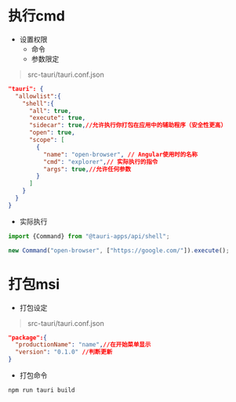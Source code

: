 # 执行cmd

- 设置权限
  - 命令
  - 参数限定

> src-tauri/tauri.conf.json

```json
"tauri": {
  "allowlist":{
    "shell":{
      "all": true,
      "execute": true,
      "sidecar": true,//允许执行你打包在应用中的辅助程序（安全性更高）
      "open": true,
      "scope": [
        {
          "name": "open-browser", // Angular使用时的名称
          "cmd": "explorer",// 实际执行的指令
          "args": true,//允许任何参数
        }
      ]
    }
  }
}
```

- 实际执行

```typescript
import {Command} from "@tauri-apps/api/shell";

new Command("open-browser", ["https://google.com/"]).execute();
```

# 打包msi

- 打包设定

> src-tauri/tauri.conf.json

```json
"package":{
  "productionName": "name",//在开始菜单显示
  "version": "0.1.0" //判断更新
}
```

- 打包命令

```shell
npm run tauri build
```

